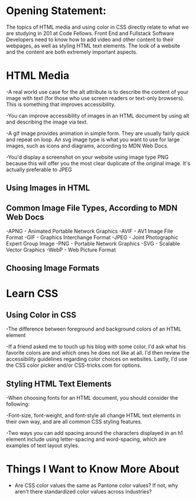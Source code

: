 # Opening Statement:

The topics of HTML media and using color in CSS directly relate to what we are studying in 201 at Code Fellows. Front End and Fullstack Software Developers need to know how to add video and other content to their webpages, as well as styling HTML text elements. The look of a website and the content are both extremely important aspects. 


# HTML Media

-A real world use case for the alt attribute is to describe the content of your image with text (for those who use screen readers or text-only browsers). This is something that improves accessibility.

-You can improve accessibility of images in an HTML document by using alt and describing the image via text.

-A gif image provides animation in simple form. They are usually fairly quick and repeat on loop. An svg image type is what you want to use for large images, such as icons and diagrams, according to MDN Web Docs. 

-You'd display a screenshot on your website using image type PNG because this will offer you the most clear duplicate of the original image. It's actually preferable to JPEG 

## Using Images in HTML

## Common Image File Types, According to MDN Web Docs

-APNG - Animated Portable Network Graphics
-AVIF - AV1 Image File Format
-GIF - Graphics Interchange Format
-JPEG - Joint Photographic Expert Group Image
-PNG - Portable Network Graphics
-SVG - Scalable Vector Graphics
-WebP - Web Picture Format

## Choosing Image Formats 

# Learn CSS

## Using Color in CSS

-The difference between foreground and background colors of an HTML element

-If a friend asked me to touch up his blog with some color, I'd ask what his favorite colors are and which ones he does not like at all. I'd then review the accessibility guidelines regarding color choices on websites. Lastly, I'd use the CSS color picker and/or CSS-tricks.com for options.

## Styling HTML Text Elements

-When choosing fonts for an HTML document, you should consider the following: 

-Font-size, font-weight, and font-style all change HTML text elements in their own way, and are all common CSS styling features.

-Two ways you can add spacing around the characters displayed in an h1 element include using letter-spacing and word-spacing, which are examples of text layout styles.



# Things I Want to Know More About

- Are CSS color values the same as Pantone color values? If not, why aren't there standardized color values across industries?

